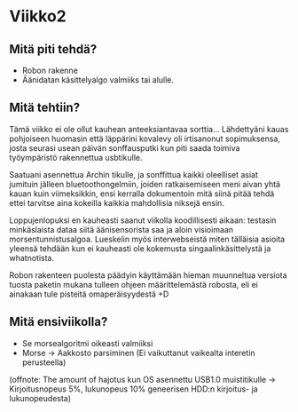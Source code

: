 Viikko2
=======

Mitä piti tehdä?
----------------
* Robon rakenne
* Äänidatan käsittelyalgo valmiiks tai alulle.

Mitä tehtiin?
-------------
Tämä viikko ei ole ollut kauhean anteeksiantavaa
sorttia... Lähdettyäni kauas pohjoiseen huomasin
että läppärini kovalevy oli irtisanonut
sopimuksensa, josta seurasi usean päivän
sonffausputki kun piti saada toimiva työympäristö
rakennettua usbtikulle. 

Saatuani asennettua Archin tikulle, ja sonffittua
kaikki oleelliset asiat jumituin jälleen
bluetoothongelmiin, joiden ratkaisemiseen meni
aivan yhtä kauan kuin viimeksikkin, ensi kerralla
dokumentoin mitä siinä pitää tehdä ettei tarvitse
aina kokeilla kaikkia mahdollisia niksejä ensin.

Loppujenlopuksi en kauheasti saanut viikolla
koodillisesti aikaan: testasin minkäslaista dataa
siitä äänisensorista saa ja aloin visioimaan
morsentunnistusalgoa. Lueskelin myös
interwebseistä miten tälläisia asioita yleensä
tehdään kun ei kauheasti ole kokemusta
singaalinkäsittelystä ja whatnotista.

Robon rakenteen puolesta päädyin käyttämään hieman
muunneltua versiota tuosta paketin mukana tulleen
ohjeen määrittelemästä robosta, eli ei ainakaan
tule pisteitä omaperäisyydestä +D

Mitä ensiviikolla?
------------------
* Se morsealgoritmi oikeasti valmiiksi
* Morse -> Aakkosto parsiminen (Ei vaikuttanut
  vaikealta interetin perusteella)


(offnote: The amount of hajotus kun OS asennettu
USB1.0 muistitikulle -> Kirjoitusnopeus 5%,
lukunopeus 10% geneerisen HDD:n kirjoitus- ja
lukunopeudesta)
